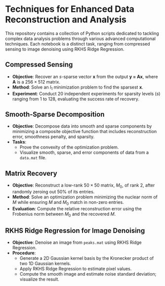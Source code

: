 # Techniques for Enhanced Data Reconstruction and Analysis

This repository contains a collection of Python scripts dedicated to tackling complex data analysis problems through various advanced computational techniques. Each notebook is a distinct task, ranging from compressed sensing to image denoising using RKHS Ridge Regression.

## Compressed Sensing

- **Objective**: Recover an $s$-sparse vector $\textbf{x}$ from the output $\textbf{y = Ax}$, where $\textbf{A}$ is a $256 \times 512$ matrix.
- **Method**: Solve an $l_1$ minimization problem to find the sparsest $\textbf{x}$.
- **Experiment**: Conduct 20 independent experiments for sparsity levels ($s$) ranging from 1 to 128, evaluating the success rate of recovery.

## Smooth-Sparse Decomposition

- **Objective**: Decompose data into smooth and sparse components by minimizing a composite objective function that includes reconstruction error, smoothness penalty, and sparsity.
- **Tasks**:
  - Prove the convexity of the optimization problem.
  - Visualize smooth, sparse, and error components of data from a `data.mat` file.

## Matrix Recovery

- **Objective**: Reconstruct a low-rank $50 \times 50$ matrix, $M_0$, of rank 2, after randomly zeroing out 50% of its entries.
- **Method**: Solve an optimization problem minimizing the nuclear norm of $M$ while ensuring $M$ and $M_0$ match in non-zero entries.
- **Evaluation**: Compute the relative reconstruction error using the Frobenius norm between $M_0$ and the recovered $M$.

## RKHS Ridge Regression for Image Denoising

- **Objective**: Denoise an image from `peaks.mat` using RKHS Ridge Regression.
- **Procedure**:
  - Generate a 2D Gaussian kernel basis by the Kronecker product of two 1D Gaussian kernels.
  - Apply RKHS Ridge Regression to estimate pixel values.
  - Compute the smooth image and estimate noise standard deviation; visualize the result.
